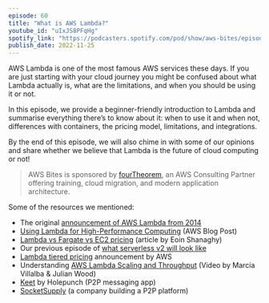 ```yaml
---
episode: 60
title: "What is AWS Lambda?"
youtube_id: "uIxJS8PFqHg"
spotify_link: "https://podcasters.spotify.com/pod/show/aws-bites/episodes/60--What-is-AWS-Lambda-e1r7jas"
publish_date: 2022-11-25
---
```


AWS Lambda is one of the most famous AWS services these days. If you are just starting with your cloud journey you might be confused about what Lambda actually is, what are the limitations, and when you should be using it or not.

In this episode, we provide a beginner-friendly introduction to Lambda and summarise everything there’s to know about it: when to use it and when not, differences with containers, the pricing model, limitations, and integrations.

By the end of this episode, we will also chime in with some of our opinions and share whether we believe that Lambda is the future of cloud computing or not! 

> AWS Bites is sponsored by [fourTheorem](https://fourtheorem.com/), an AWS Consulting Partner offering training, cloud migration, and modern application architecture.

Some of the resources we mentioned:

- The original [announcement of AWS Lambda from 2014](https://aws.amazon.com/about-aws/whats-new/2014/11/13/introducing-aws-lambda/)
- [Using Lambda for High-Performance Computing](https://aws.amazon.com/blogs/hpc/a-serverless-architecture-for-high-performance-financial-modelling/) (AWS Blog Post)
- [Lambda vs Fargate vs EC2 pricing](https://fourtheorem.com/why-aws-lambda-pricing-has-to-change-for-the-enterprise/) (article by Eoin Shanaghy)
- Our previous episode of [what serverless v2 will look like](https://awsbites.com/59-what-will-serverless-2-0-look-like/) 
- [Lambda tiered pricing](https://aws.amazon.com/blogs/compute/introducing-tiered-pricing-for-aws-lambda/) announcement by AWS
- Understanding [AWS Lambda Scaling and Throughput](https://www.youtube.com/watch?v=wenqZqNOVZw) (Video by Marcia Villalba & Julian Wood)
- [Keet](https://keet.io/) by Holepunch (P2P messaging app)
- [SocketSupply](https://socketsupply.co/) (a company building a P2P platform)
